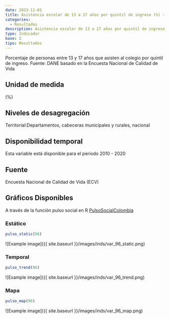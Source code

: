 ```yaml
---
date: 2023-11-01
title: Asistencia escolar de 13 a 17 años por quintil de ingreso (%) - quintil 4 (zona)
categories:
  - Resultados
description: Asistencia escolar de 13 a 17 años por quintil de ingreso (%) - quintil 4
type: Indicador
base: 2
tipo: Resultados
--- 
```


Porcentaje de personas entre 13 y 17 años que asisten al colegio por quintil de ingreso.
Fuente: DANE basado en la Encuesta Nacional de Calidad de Vida

## Unidad de medida
(%)

## Niveles de desagregación
Territorial:Departamentos, cabeceras municipales y rurales, nacional

## Disponibilidad temporal
Esta variable está disponible para el periodo 2010 - 2020

## Fuente
Encuesta Nacional de Calidad de Vida (ECV)

## Gráficos Disponibles

A través de la función pulso social en R [PulsoSocialColombia](https://github.com/pulsosocialcolombia/PulsoSocialColombia)

### Estático

``` R
pulso_static(96)
```

![Example image]({{ site.baseurl }}/images/inds/var_96_static.png)

### Temporal

``` R
pulso_trend(96)
```

![Example image]({{ site.baseurl }}/images/inds/var_96_trend.png)

### Mapa

``` R
pulso_map(96)
```

![Example image]({{ site.baseurl }}/images/inds/var_96_map.png)